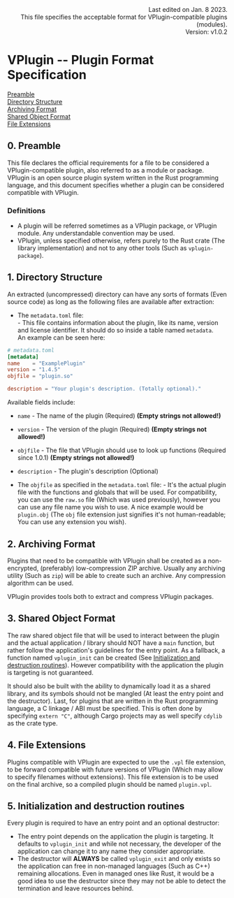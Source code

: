 <div align="right">
        Last edited on Jan. 8 2023. <br>
        This file specifies the acceptable format for VPlugin-compatible plugins (modules). <br>
        Version: v1.0.2
</div>

# VPlugin -- Plugin Format Specification
[Preamble](#0-preamble)\
[Directory Structure](#1-directory-structure)\
[Archiving Format](#2-archiving-format)\
[Shared Object Format](#3-shared-object-format)\
[File Extensions](#4-file-extensions)

## 0. Preamble
This file declares the official requirements for a file to be considered a VPlugin-compatible plugin,
also referred to as a module or package. VPlugin is an open source plugin system written in the Rust programming language, and this document specifies whether a plugin can be considered compatible with VPlugin.

### Definitions
- A plugin will be referred sometimes as a VPlugin package, or VPlugin module. Any understandable convention may be used.
- VPlugin, unless specified otherwise, refers purely to the Rust crate (The library implementation) and not to any other tools (Such as `vplugin-package`).
## 1. Directory Structure
An extracted (uncompressed) directory can have any sorts of formats (Even source code) as long as the following files are available after extraction:
- The `metadata.toml` file:\
        -  This file contains information about the plugin, like its name, version and license identifier. It should do so inside a table named `metadata`.\
        An example can be seen here:
```toml
# metadata.toml
[metadata]
name    = "ExamplePlugin"
version = "1.4.5"
objfile = "plugin.so"

description = "Your plugin's description. (Totally optional)."
```
Available fields include:
- `name` - The name of the plugin (Required) **(Empty strings not allowed!)**
- `version` - The version of the plugin (Required) **(Empty strings not allowed!)**
- `objfile` - The file that VPlugin should use to look up functions (Required since 1.0.1) **(Empty strings not allowed!)**
- `description` - The plugin's description (Optional)

- The `objfile` as specified in the `metadata.toml` file:
        - It's the actual plugin file with the functions and globals that will be used. For compatibility,
        you can use the `raw.so` file (Which was used previously), however you can use any file name you
        wish to use. A nice example would be `plugin.obj` (The `obj` file extension just signifies it's not human-readable; You can use any extension you wish).

## 2. Archiving Format
Plugins that need to be compatible with VPlugin shall be created as a non-encrypted, (preferably) low-compression ZIP archive. Usually any archiving utility (Such as `zip`) will be able to create such an archive. Any compression algorithm can be used.

VPlugin provides tools both to extract and compress VPlugin packages.

## 3. Shared Object Format
The raw shared object file that will be used to interact between the plugin and the actual application / library should NOT have a `main` function, but rather follow the application's guidelines for the entry point. As a fallback, a function named `vplugin_init` can be created (See [Initialization and destruction routines](#5-initialization-and-destruction-routines)). However compatibility with the application the plugin is targeting is not guaranteed.

It should also be built with the ability to dynamically load it as a shared library, and its symbols should not be mangled (At least the entry point and the destructor). Last, for plugins that are written in the Rust programming language, a C linkage / ABI must be specified. This is often done by specifying `extern "C"`, although Cargo projects may as well specify `cdylib` as the crate type.

## 4. File Extensions
Plugins compatible with VPlugin are expected to use the `.vpl` file extension, to be forward compatible with future versions of VPlugin (Which may allow to specify filenames without extensions). This file extension is to be used on the final archive, so a compiled plugin should be named `plugin.vpl`.

## 5. Initialization and destruction routines
Every plugin is required to have an entry point and an optional destructor:
- The entry point depends on the application the plugin is targeting. It defaults to `vplugin_init` and while not necessary, the developer of the application can change it to any name they consider appropriate.
- The destructor will **ALWAYS** be called `vplugin_exit` and only exists so the application can free in non-managed languages (Such as C++) remaining allocations. Even in managed ones like Rust, it would be a good idea to use the destructor since they may not be able to detect the termination and leave resources behind.